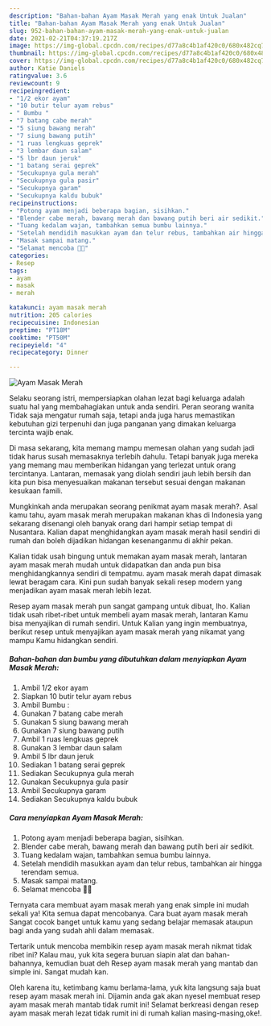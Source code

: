 ```yaml
---
description: "Bahan-bahan Ayam Masak Merah yang enak Untuk Jualan"
title: "Bahan-bahan Ayam Masak Merah yang enak Untuk Jualan"
slug: 952-bahan-bahan-ayam-masak-merah-yang-enak-untuk-jualan
date: 2021-02-21T04:37:19.217Z
image: https://img-global.cpcdn.com/recipes/d77a8c4b1af420c0/680x482cq70/ayam-masak-merah-foto-resep-utama.jpg
thumbnail: https://img-global.cpcdn.com/recipes/d77a8c4b1af420c0/680x482cq70/ayam-masak-merah-foto-resep-utama.jpg
cover: https://img-global.cpcdn.com/recipes/d77a8c4b1af420c0/680x482cq70/ayam-masak-merah-foto-resep-utama.jpg
author: Katie Daniels
ratingvalue: 3.6
reviewcount: 9
recipeingredient:
- "1/2 ekor ayam"
- "10 butir telur ayam rebus"
- " Bumbu "
- "7 batang cabe merah"
- "5 siung bawang merah"
- "7 siung bawang putih"
- "1 ruas lengkuas geprek"
- "3 lembar daun salam"
- "5 lbr daun jeruk"
- "1 batang serai geprek"
- "Secukupnya gula merah"
- "Secukupnya gula pasir"
- "Secukupnya garam"
- "Secukupnya kaldu bubuk"
recipeinstructions:
- "Potong ayam menjadi beberapa bagian, sisihkan."
- "Blender cabe merah, bawang merah dan bawang putih beri air sedikit."
- "Tuang kedalam wajan, tambahkan semua bumbu lainnya."
- "Setelah mendidih masukkan ayam dan telur rebus, tambahkan air hingga terendam semua."
- "Masak sampai matang."
- "Selamat mencoba 💪😍"
categories:
- Resep
tags:
- ayam
- masak
- merah

katakunci: ayam masak merah 
nutrition: 205 calories
recipecuisine: Indonesian
preptime: "PT18M"
cooktime: "PT50M"
recipeyield: "4"
recipecategory: Dinner

---
```



![Ayam Masak Merah](https://img-global.cpcdn.com/recipes/d77a8c4b1af420c0/680x482cq70/ayam-masak-merah-foto-resep-utama.jpg)

Selaku seorang istri, mempersiapkan olahan lezat bagi keluarga adalah suatu hal yang membahagiakan untuk anda sendiri. Peran seorang  wanita Tidak saja mengatur rumah saja, tetapi anda juga harus memastikan kebutuhan gizi terpenuhi dan juga panganan yang dimakan keluarga tercinta wajib enak.

Di masa  sekarang, kita memang mampu memesan olahan yang sudah jadi tidak harus susah memasaknya terlebih dahulu. Tetapi banyak juga mereka yang memang mau memberikan hidangan yang terlezat untuk orang tercintanya. Lantaran, memasak yang diolah sendiri jauh lebih bersih dan kita pun bisa menyesuaikan makanan tersebut sesuai dengan makanan kesukaan famili. 



Mungkinkah anda merupakan seorang penikmat ayam masak merah?. Asal kamu tahu, ayam masak merah merupakan makanan khas di Indonesia yang sekarang disenangi oleh banyak orang dari hampir setiap tempat di Nusantara. Kalian dapat menghidangkan ayam masak merah hasil sendiri di rumah dan boleh dijadikan hidangan kesenanganmu di akhir pekan.

Kalian tidak usah bingung untuk memakan ayam masak merah, lantaran ayam masak merah mudah untuk didapatkan dan anda pun bisa menghidangkannya sendiri di tempatmu. ayam masak merah dapat dimasak lewat beragam cara. Kini pun sudah banyak sekali resep modern yang menjadikan ayam masak merah lebih lezat.

Resep ayam masak merah pun sangat gampang untuk dibuat, lho. Kalian tidak usah ribet-ribet untuk membeli ayam masak merah, lantaran Kamu bisa menyajikan di rumah sendiri. Untuk Kalian yang ingin membuatnya, berikut resep untuk menyajikan ayam masak merah yang nikamat yang mampu Kamu hidangkan sendiri.

<!--inarticleads1-->

##### Bahan-bahan dan bumbu yang dibutuhkan dalam menyiapkan Ayam Masak Merah:

1. Ambil 1/2 ekor ayam
1. Siapkan 10 butir telur ayam rebus
1. Ambil  Bumbu :
1. Gunakan 7 batang cabe merah
1. Gunakan 5 siung bawang merah
1. Gunakan 7 siung bawang putih
1. Ambil 1 ruas lengkuas geprek
1. Gunakan 3 lembar daun salam
1. Ambil 5 lbr daun jeruk
1. Sediakan 1 batang serai geprek
1. Sediakan Secukupnya gula merah
1. Gunakan Secukupnya gula pasir
1. Ambil Secukupnya garam
1. Sediakan Secukupnya kaldu bubuk




<!--inarticleads2-->

##### Cara menyiapkan Ayam Masak Merah:

1. Potong ayam menjadi beberapa bagian, sisihkan.
1. Blender cabe merah, bawang merah dan bawang putih beri air sedikit.
1. Tuang kedalam wajan, tambahkan semua bumbu lainnya.
1. Setelah mendidih masukkan ayam dan telur rebus, tambahkan air hingga terendam semua.
1. Masak sampai matang.
1. Selamat mencoba 💪😍




Ternyata cara membuat ayam masak merah yang enak simple ini mudah sekali ya! Kita semua dapat mencobanya. Cara buat ayam masak merah Sangat cocok banget untuk kamu yang sedang belajar memasak ataupun bagi anda yang sudah ahli dalam memasak.

Tertarik untuk mencoba membikin resep ayam masak merah nikmat tidak ribet ini? Kalau mau, yuk kita segera buruan siapin alat dan bahan-bahannya, kemudian buat deh Resep ayam masak merah yang mantab dan simple ini. Sangat mudah kan. 

Oleh karena itu, ketimbang kamu berlama-lama, yuk kita langsung saja buat resep ayam masak merah ini. Dijamin anda gak akan nyesel membuat resep ayam masak merah mantab tidak rumit ini! Selamat berkreasi dengan resep ayam masak merah lezat tidak rumit ini di rumah kalian masing-masing,oke!.

